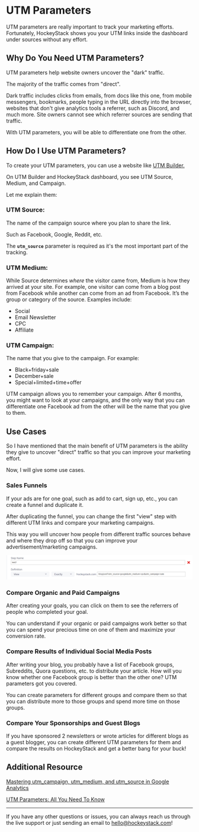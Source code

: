 # UTM Parameters

UTM parameters are really important to track your marketing efforts. Fortunately, HockeyStack shows you your UTM links inside the dashboard under sources without any effort.

## Why Do You Need UTM Parameters?

UTM parameters help website owners uncover the "dark" traffic.

The majority of the traffic comes from "direct".

Dark traffic includes clicks from emails, from docs like this one, from mobile messengers, bookmarks, people typing in the URL directly into the browser, websites that don't give analytics tools a referrer, such as Discord, and much more. Site owners cannot see which referrer sources are sending that traffic.

With UTM parameters, you will be able to differentiate one from the other.

## How Do I Use UTM Parameters?

To create your UTM parameters, you can use a website like [UTM Builder.](https://utmbuilder.net/)

On UTM Builder and HockeyStack dashboard, you see UTM Source, Medium, and Campaign.

Let me explain them:

### **UTM Source:**

The name of the campaign source where you plan to share the link.

Such as Facebook, Google, Reddit, etc.

The **`utm_source`** parameter is required as it's the most important part of the tracking.

### **UTM Medium:**

While Source determines *where* the visitor came from, Medium is how they arrived at your site. For example, one visitor can come from a blog post from Facebook while another can come from an ad from Facebook. It’s the group or category of the source. Examples include:

- Social
- Email Newsletter
- CPC
- Affiliate

### **UTM Campaign:**

The name that you give to the campaign. For example:

- Black+friday+sale
- December+sale
- Special+limited+time+offer

UTM campaign allows you to remember your campaign. After 6 months, you might want to look at your campaigns, and the only way that you can differentiate one Facebook ad from the other will be the name that you give to them.

## Use Cases

So I have mentioned that the main benefit of UTM parameters is the ability they give to uncover "direct" traffic so that you can improve your marketing effort.

Now, I will give some use cases.

### **Sales Funnels**

If your ads are for one goal, such as add to cart, sign up, etc., you can create a funnel and duplicate it.

After duplicating the funnel, you can change the first "view" step with different UTM links and compare your marketing campaigns.

This way you will uncover how people from different traffic sources behave and where they drop off so that you can improve your advertisement/marketing campaigns.

![UTM-Parameters/Ekran_Grnts_458.png](UTM-Parameters/Ekran_Grnts_458.png)

### **Compare Organic and Paid Campaigns**

After creating your goals, you can click on them to see the referrers of people who completed your goal.

You can understand if your organic or paid campaigns work better so that you can spend your precious time on one of them and maximize your conversion rate.

### **Compare Results of Individual Social Media Posts**

After writing your blog, you probably have a list of Facebook groups, Subreddits, Quora questions, etc. to distribute your article. How will you know whether one Facebook group is better than the other one? UTM parameters got you covered.

You can create parameters for different groups and compare them so that you can distribute more to those groups and spend more time on those groups.

### **Compare Your Sponsorships and Guest Blogs**

If you have sponsored 2 newsletters or wrote articles for different blogs as a guest blogger, you can create different UTM parameters for them and compare the results on HockeyStack and get a better bang for your buck!

## Additional Resource

[Mastering utm_campaign, utm_medium, and utm_source in Google Analytics](https://www.terminusapp.com/blog/mastering-utm_campaign-utm_medium-and-utm_source-google-analytics/)

[UTM Parameters: All You Need To Know](https://adespresso.com/blog/utm-parameters-guide/)

---

If you have any other questions or issues, you can always reach us through the live support or just sending an email to [hello@hockeystack.com](mailto:hello@hockeystack.com)!
